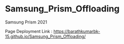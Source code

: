 # Samsung_Prism_Offloading
Samsung Prism 2021

Page Deployment Link : <a href="https://barathkumarbk-15.github.io/Samsung_Prism_Offloading/">https://barathkumarbk-15.github.io/Samsung_Prism_Offloading/</a>
